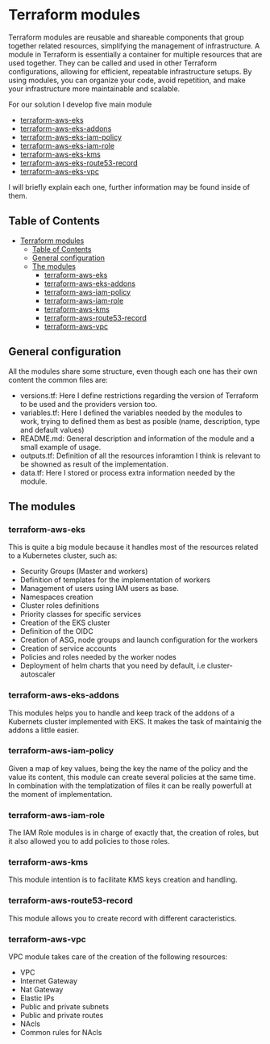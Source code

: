 # Terraform modules

Terraform modules are reusable and shareable components that group together related resources, simplifying the management of infrastructure. A module in Terraform is essentially a container for multiple resources that are used together. They can be called and used in other Terraform configurations, allowing for efficient, repeatable infrastructure setups. By using modules, you can organize your code, avoid repetition, and make your infrastructure more maintainable and scalable.

For our solution I develop five main module

  - [terraform-aws-eks](./terraform-aws-eks/README.md)
  - [terraform-aws-eks-addons](./terraform-aws-eks-addons/README.md)
  - [terraform-aws-eks-iam-policy](./terraform-aws-iam-policy/README.md)
  - [terraform-aws-eks-iam-role](./terraform-aws-iam-role/README.md)
  - [terraform-aws-eks-kms](./terraform-aws-kms/README.md)
  - [terraform-aws-eks-route53-record](./terraform-aws-route53-record/README.md)
  - [terraform-aws-eks-vpc](./terraform-aws-vpc/README.md)

I will briefly explain each one, further information may be found inside of them.

## Table of Contents
- [Terraform modules](#terraform-modules)
  - [Table of Contents](#table-of-contents)
  - [General configuration](#general-configuration)
  - [The modules](#the-modules)
    - [terraform-aws-eks](#terraform-aws-eks)
    - [terraform-aws-eks-addons](#terraform-aws-eks-addons)
    - [terraform-aws-iam-policy](#terraform-aws-iam-policy)
    - [terraform-aws-iam-role](#terraform-aws-iam-role)
    - [terraform-aws-kms](#terraform-aws-kms)
    - [terraform-aws-route53-record](#terraform-aws-route53-record)
    - [terraform-aws-vpc](#terraform-aws-vpc)

## General configuration

All the modules share some structure, even though each one has their own content the common files are:

  - versions.tf: Here I define restrictions regarding the version of Terraform to be used and the providers version too.
  - variables.tf: Here I defined the variables needed by the modules to work, trying to defined them as best as posible (name, description, type and default values)
  - README.md: General description and information of the module and a small example of usage.
  - outputs.tf: Definition of all the resources inforamtion I think is relevant to be showned as result of the implementation.
  - data.tf: Here I stored or process extra information needed by the module.

## The modules

### terraform-aws-eks

This is quite a big module because it handles most of the resources related to a Kubernetes cluster, such as:

  - Security Groups (Master and workers)
  - Definition of templates for the implementation of workers
  - Management of users using IAM users as base.
  - Namespaces creation
  - Cluster roles definitions
  - Priority classes for specific services
  - Creation of the EKS cluster
  - Definition of the OIDC
  - Creation of ASG, node groups and launch configuration for the workers
  - Creation of service accounts
  - Policies and roles needed by the worker nodes
  - Deployment of helm charts that you need by default, i.e cluster-autoscaler

### terraform-aws-eks-addons

This modules helps you to handle and keep track of the addons of a Kubernets cluster implemented with EKS. It makes the task of maintainig the addons a little easier.

### terraform-aws-iam-policy

Given a map of key values, being the key the name of the policy and the value its content, this module can create several policies at the same time. In combination with the templatization of files it can be really powerfull at the moment of implementation.

### terraform-aws-iam-role

The IAM Role modules is in charge of exactly that, the creation of roles, but it also allowed you to add policies to those roles.

### terraform-aws-kms

This module intention is to facilitate KMS keys creation and handling.

### terraform-aws-route53-record

This module allows you to create record with different caracteristics.

### terraform-aws-vpc

VPC module takes care of the creation of the following resources:
  
  - VPC
  - Internet Gateway
  - Nat Gateway
  - Elastic IPs
  - Public and private subnets
  - Public and private routes
  - NAcls
  - Common rules for NAcls